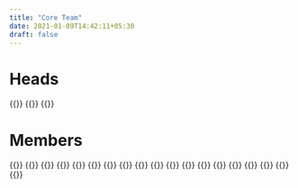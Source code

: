 ```yaml
---
title: "Core Team"
date: 2021-01-09T14:42:11+05:30
draft: false
---
```

 
# Heads
{{<profile name="Alka Das"                link="https://www.linkedin.com/in/alka-das-9329b7196">}}
{{<profile name="Anubhav Choudhary"       link="https://www.linkedin.com/in/anubhavchoudhary-deprov447/">}}
{{<profile name="Yash Tiwari"             link="https://www.linkedin.com/in/yasht01/">}}
 
# Members
{{<profile name="Abhishek Jaiswal"        link="https://www.linkedin.com/in/abhishek-iiit/">}}
{{<profile name="Debraj Bhal"             link="https://www.linkedin.com/in/debraj-bhal-7597861b2">}}
{{<profile name="Bibhabasu Mohapatra"     link="https://www.linkedin.com/in/bibhabasu-mohapatra-3b8205193">}}
{{<profile name="Baibhav Prasad"          link="https://www.linkedin.com/in/baibhav-prasad-4549661a0">}}
{{<profile name="Utsav Pati"              link="https://www.linkedin.com/in/utsav-pati-7269221aa/">}}
{{<profile name="Shreyas PJ"              link="https://www.linkedin.com/in/shreyas-pj-39523619b/">}}
{{<profile name="Smriti Naik"             link="https://www.linkedin.com/in/smriti-naik-a0067a1a5">}}
{{<profile name="Adhisikha Patnaik"       link="https://www.linkedin.com/in/adhisikha-patnaik-412208192/">}}
{{<profile name="Nirali Sahoo"            link="https://www.linkedin.com/in/niralisahoo/">}}
{{<profile name="Aiswarika Mohapatra"     link="https://www.linkedin.com/in/aiswarika-mohapatra-b100b1129/">}}
{{<profile name="Payoja Muduli"           link="https://www.linkedin.com/in/payoja-muduli-19b6431ba/">}}
{{<profile name="Sandeepan Das"           link="https://www.linkedin.com/in/sandeepan-das/">}}
{{<profile name="Priyanshu Gupta"         link="https://www.linkedin.com/in/priyanshu-gupta-945b051b4/">}}
{{<profile name="Rashmi Ranjan Das"       link="https://www.linkedin.com/in/rashmi-ranjan-das-1726351a0/">}}
{{<profile name="Arnav Satrusal"          link="https://www.linkedin.com/in/arnavsatrusal/">}}
{{<profile name="Adarsh Kumar Gupta"      link="https://www.linkedin.com/in/adarsh-kumar-gupta-1086351a0">}}
{{<profile name="Abhishek Mohanta"        link="https://www.linkedin.com/in/abhishek-mohanta-46550519b/">}}
{{<profile name="Abhijit Biswal"          link="https://www.linkedin.com/in/abhijit-biswal/">}}
{{<profile name="Saksham Gupta"           link="https://www.linkedin.com/in/saksham-gupta-986659191/">}}